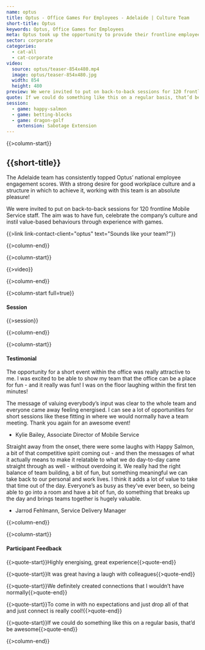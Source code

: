 ```yaml
---
name: optus
title: Optus - Office Games For Employees - Adelaide | Culture Team
short-title: Optus
keywords: Optus, Office Games for Employees
meta: Optus took up the opportunity to provide their frontline employees with a Culture Team team building experience. Try our team building activities today!
sector: corporate
categories:
  - cat-all
  - cat-corporate
video:
  source: optus/teaser-854x480.mp4
  image: optus/teaser-854x480.jpg
  width: 854
  height: 480
preview: We were invited to put on back-to-back sessions for 120 frontline Mobile Service staff. The aim was to have fun, celebrate the company’s culture and instil value-based behaviours through experience with games.
quote: If we could do something like this on a regular basis, that’d be awesome.
session:
  - game: happy-salmon
  - game: betting-blocks
  - game: dragon-golf
    extension: Sabotage Extension
---
```

{{>column-start}}

## {{short-title}}

The Adelaide team has consistently topped Optus’ national employee engagement scores. With a strong desire for good workplace culture and a structure in which to achieve it, working with this team is an absolute pleasure!

We were invited to put on back-to-back sessions for 120 frontline Mobile Service staff. The aim was to have fun, celebrate the company’s culture and instil value-based behaviours through experience with games.

{{>link link-contact-client="optus" text="Sounds like your team?"}}

{{>column-end}}

{{>column-start}}

{{>video}}

{{>column-end}}

{{>column-start full=true}}

#### Session

{{>session}}

{{>column-end}}

{{>column-start}}

#### Testimonial

The opportunity for a short event within the office was really attractive to me. I was excited to be able to show my team that the office can be a place for fun - and it really was fun! I was on the floor laughing within the first ten minutes!

The message of valuing everybody’s input was clear to the whole team and everyone came away feeling energised. I can see a lot of opportunities for short sessions like these fitting in where we would normally have a team meeting. Thank you again for an awesome event!

* Kylie Bailey, Associate Director of Mobile Service

Straight away from the onset, there were some laughs with Happy Salmon, a bit of that competitive spirit coming out - and then the messages of what it actually means to make it relatable to what we do day-to-day came straight through as well - without overdoing it. We really had the right balance of team building, a bit of fun, but something meaningful we can take back to our personal and work lives. I think it adds a lot of value to take that time out of the day. Everyone’s as busy as they’ve ever been, so being able to go into a room and have a bit of fun, do something that breaks up the day and brings teams together is hugely valuable.

* Jarrod Fehlmann, Service Delivery Manager

{{>column-end}}

{{>column-start}}

#### Participant Feedback

{{>quote-start}}Highly energising, great experience{{>quote-end}}

{{>quote-start}}It was great having a laugh with colleagues{{>quote-end}}

{{>quote-start}}We definitely created connections that I wouldn’t have normally{{>quote-end}}

{{>quote-start}}To come in with no expectations and just drop all of that and just connect is really cool!{{>quote-end}}

{{>quote-start}}If we could do something like this on a regular basis, that’d be awesome{{>quote-end}}

{{>column-end}}